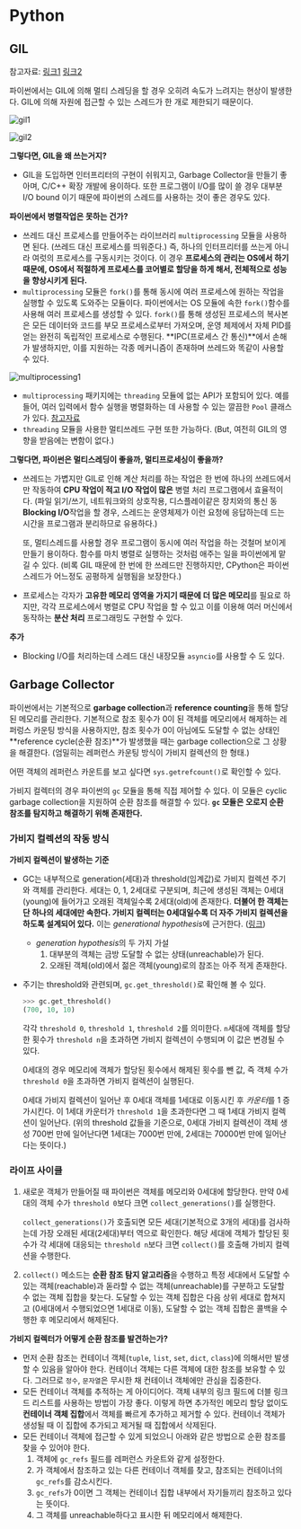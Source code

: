 # Python



## GIL

참고자료: [링크1](https://wangin9.tistory.com/entry/pythonthreadGIL) [링크2](https://brownbears.tistory.com/215) 

파이썬에서는 GIL에 의해 멀티 스레딩을 할 경우 오히려 속도가 느려지는 현상이 발생한다. GIL에 의해 자원에 접근할 수 있는 스레드가 한 개로 제한되기 때문이다.

![gil1](./img/gil1.png)

![gil2](./img/gil2.jpg)



**그렇다면, GIL을 왜 쓰는거지?**

- GIL을 도입하면 인터프리터의 구현이 쉬워지고, Garbage Collector을 만들기 좋아며, C/C++ 확장 개발에 용이하다. 또한 프로그램이 I/O를 많이 쓸 경우 대부분 I/O bound 이기 때문에 파이썬의 스레드를 사용하는 것이 좋은 경우도 있다.

**파이썬에서 병렬작업은 못하는 건가?**

- 쓰레드 대신 프로세스를 만들어주는 라이브러리 `multiprocessing` 모듈을 사용하면 된다. (쓰레드 대신 프로세스를 띄워준다.) 즉, 하나의 인터프리터를 쓰는게 아니라 여럿의 프로세스를 구동시키는 것이다. 이 경우 **프로세스의 관리는 OS에서 하기 때문에, OS에서 적절하게 프로세스를 코어별로 할당을 하게 해서, 전체적으로 성능을 향상시키게 된다.** 
- `multiprocessing` 모듈은 `fork()`를 통해 동시에 여러 프로세스에 원하는 작업을 실행할 수 있도록 도와주는 모듈이다. 파이썬에서는 OS 모듈에 속한 `fork()`함수를 사용해 여러 프로세스를 생성할 수 있다. `fork()`를 통해 생성된 프로세스의 복사본은 모든 데이터와 코드를 부모 프로세스로부터 가져오며, 운영 체제에서 자체 PID를 얻는 완전히 독립적인 프로세스로 수행된다. **IPC(프로세스 간 통신)**에서 손해가 발생하지만, 이를 지원하는 각종 메커니즘이 존재하며 쓰레드와 똑같이 사용할 수 있다.

![multiprocessing1](./img/multiprocessing1.jpg)

- `multiprocessing` 패키지에는 `threading` 모듈에 없는 API가 포함되어 있다. 예를 들어, 여러 입력에서 함수 실행을 병렬화하는 데 사용할 수 있는 깔끔한 `Pool` 클래스가 있다. [참고자료](https://hamait.tistory.com/755) 
- `threading` 모듈을 사용한 멀티쓰레드 구현 또한 가능하다. (But, 여전히 GIL의 영향을 받음에는 변함이 없다.)



**그렇다면, 파이썬은 멀티스레딩이 좋을까, 멀티프로세싱이 좋을까?**

- 쓰레드는 가볍지만 GIL로 인해 계산 처리를 하는 작업은 한 번에 하나의 쓰레드에서만 작동하여 **CPU 작업이 적고 I/O 작업이 많은** 병렬 처리 프로그램에서 효율적이다. (파일 읽기/쓰기, 네트워크와의 상호작용, 디스플레이같은 장치와의 통신 동 **Blocking I/O**작업을 할 경우, 스레드는 운영체제가 이런 요청에 응답하는데 드는 시간을 프로그램과 분리하므로 유용하다.)

  또, 멀티스레드를 사용할 경우 프로그램이 동시에 여러 작업을 하는 것철머 보이게 만들기 용이하다. 함수를 마치 병렬로 실행하는 것처럼 애주는 일을 파이썬에게 맡길 수 있다. (비록 GIL 때문에 한 번에 한 쓰레드만 진행하지만, CPython은 파이썬 스레드가 어느정도 공평하게 실행됨을 보장한다.)

- 프로세스는 각자가 **고유한 메모리 영역을 가지기 때문에 더 많은 메모리**를 필요로 하지만, 각각 프로세스에서 병렬로 CPU 작업을 할 수 있고 이를 이용해 여러 머신에서 동작하는 **분산 처리** 프로그래밍도 구현할 수 있다. 



**추가**

- Blocking I/O를 처리하는데 스레드 대신 내장모듈 `asyncio`를 사용할 수 도 있다.



## Garbage Collector

파이썬에서는 기본적으로 **garbage collection**과 **reference counting**을 통해 할당 된 메모리를 관리한다. 기본적으로 참조 횟수가 0이 된 객체를 메모리에서 해제하는 레퍼렁스 카운팅 방식을 사용하지만, 참조 횟수가 0이 아님에도 도달할 수 없는 상태인 **reference cycle(순환 참조)**가 발생했을 때는 garbage collection으로 그 상황을 해결한다. (엄밀히는 레퍼런스 카운팅 방식이 가비지 컬렉션의 한 형태.)

어떤 객체의 레퍼런스 카운트를 보고 싶다면 `sys.getrefcount()`로 확인할 수 있다.

가비지 컬렉터의 경우 파이썬의 `gc` 모듈을 통해 직접 제어할 수 있다. 이 모듈은 cyclic garbage collection을 지원하여 순환 참조를 해결할 수 있다. **`gc` 모듈은 오로지 순환 참조를 탐지하고 해결하기 위해 존재한다.** 



### 가비지 컬렉션의 작동 방식

**가비지 컬렉션이 발생하는 기준**

- GC는 내부적으로 generation(세대)과 threshold(임계값)로 가비지 컬렉션 주기와 객체를 관리한다. 세대는 0, 1, 2세대로 구분되며, 최근에 생성된 객체는 0세대(young)에 들어가고 오래된 객체일수록 2세대(old)에 존재한다. **더불어 한 객체는 단 하나의 세대에만 속한다. 가비지 컬렉터는 0세대일수록 더 자주 가비지 컬렉션을 하도록 설계되어 있다.** 이는 *generational hypothesis*에 근거한다. ([링크](https://www.memorymanagement.org/glossary/g.html#term-generational-hypothesis)) 
  - *generation hypothesis*의 두 가지 가설
    1. 대부분의 객체는 금방 도달할 수 없는 상태(unreachable)가 된다.
    2. 오래된 객체(old)에서 젊은 객체(young)로의 참조는 아주 적게 존재한다.

- 주기는 threshold와 관련되며, `gc.get_threshold()`로 확인해 볼 수 있다.

  ```python
  >>> gc.get_threshold()
  (700, 10, 10)
  ```

  각각 `threshold 0`, `threshold 1`, `threshold 2`를 의미한다. `n`세대에 객체를 할당한 횟수가 `threshold n`을 초과하면 가비지 컬렉션이 수행되며 이 값은 변경될 수 있다.

  0세대의 경우 메모리에 객체가 할당된 횟수에서 해제된 횟수를 뺀 값, 즉 객체 수가 `threshold 0`을 초과하면 가비지 컬렉션이 실행된다. 

  0세대 가비지 컬렉션이 일어난 후 0세대 객체를 1세대로 이동시킨 후 *카운터*를 1 증가시킨다. 이 1세대 카운터가 `threshold 1`을 초과한다면 그 때 1세대 가비지 컬렉션이 일어난다. (위의 threshold 값들을 기준으로, 0세대 가비지 컬렉션이 객체 생성 700번 만에 일어난다면 1세대는 7000번 만에, 2세대는 70000번 만에 일어난다는 뜻이다.)



### 라이프 사이클

1. 새로운 객체가 만들어질 때 파이썬은 객체를 메모리와 0세대에 할당한다. 만약 0세대의 객체 수가 `threshold 0`보다 크면 `collect_generations()`를 실행한다. 

   `collect_generations()`가 호출되면 모든 세대(기본적으로 3개의 세대)를 검사하는데 가장 오래된 세대(2세대)부터 역으로 확인한다. 해당 세대에 객체가 할당된 횟수가 각 세대에 대응되는 `threshold n`보다 크면 `collect()`를 호출해 가비지 컬렉션을 수행한다.

2. `collect()` 메소드는 **순환 참조 탐지 알고리즘**을 수행하고 특정 세대에서 도달할 수 있는 객체(reachable)과 돋라할 수 없는 객체(unreachable)를 구분하고 도달할 수 없는 객체 집합을 찾는다. 도달할 수 있는 객체 집합은 다음 상위 세대로 합쳐지고 (0세대에서 수행되었으면 1세대로 이동), 도달할 수 없는 객체 집합은 콜백을 수행한 후 메모리에서 해제된다.

   

**가비지 컬렉터가 어떻게 순환 참조를 발견하는가?**

- 먼저 순환 참조는 컨테이너 객체(`tuple`, `list`, `set`, `dict`, `class`)에 의해서만 발생할 수 있음을 알아야 한다. 컨테이너 객체는 다른 객체에 대한 참조를 보유할 수 있다. 그러므로 `정수`, `문자열`은 무시한 채 컨테이너 객체에만 관심을 집중한다.
- 모든 컨테이너 객체를 추적하는 게 아이디어다. 객체 내부의 링크 필드에 더블 링크드 리스트를 사용하는 방법이 가장 좋다. 이렇게 하면 추가적인 메모리 할당 없이도 **컨테이너 객체 집합**에서 객체를 빠르게 추가하고 제거할 수 있다. 컨테이너 객체가 생성될 때 이 집합에 추가되고 제거될 때 집합에서 삭제된다.
- 모든 컨테이너 객체에 접근할 수 있게 되었으니 아래와 같은 방법으로 순환 참조를 찾을 수 있어야 한다.
  1. 객체에 `gc_refs` 필드를 레퍼런스 카운트와 같게 설정한다.
  2. 가 객체에서 참조하고 있는 다른 컨테이너 객체를 찾고, 참조되는 컨테이너의 `gc_refs`를 감소시킨다. 
  3. `gc_refs`가 0이면 그 객체는 컨테이너 집합 내부에서 자기들끼리 참조하고 있다는 뜻이다.
  4. 그 객체를 unreachable하다고 표시한 뒤 메모리에서 해제한다.

